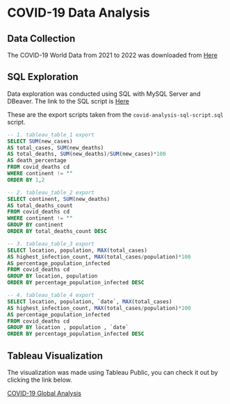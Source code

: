 # COVID-19 Data Analysis

## Data Collection

The COVID-19 World Data from 2021 to 2022 was downloaded from [Here](https://ourworldindata.org/covid-deaths)

## SQL Exploration

Data exploration was conducted using SQL with MySQL Server and DBeaver. The link to the SQL script is [Here](./covid-analysis-sql-script.sql)

These are the export scripts taken from the `covid-analysis-sql-script.sql` script.

```sql
-- 1. tableau_table_1 export
SELECT SUM(new_cases)
AS total_cases, SUM(new_deaths)
AS total_deaths, SUM(new_deaths)/SUM(new_cases)*100
AS death_percentage  
FROM covid_deaths cd 
WHERE continent != ""
ORDER BY 1,2

-- 2. tableau_table_2 export
SELECT continent, SUM(new_deaths)
AS total_deaths_count 
FROM covid_deaths cd
WHERE continent != ""
GROUP BY continent 
ORDER BY total_deaths_count DESC

-- 3. tableau_table_3 export
SELECT location, population, MAX(total_cases)
AS highest_infection_count, MAX(total_cases/population)*100
AS percentage_population_infected
FROM covid_deaths cd
GROUP BY location, population
ORDER BY percentage_population_infected DESC 

-- 4. tableau_table_4 export
SELECT location, population, `date`, MAX(total_cases)
AS highest_infection_count, MAX(total_cases/population)*100
AS percentage_population_infected  
FROM covid_deaths cd 
GROUP BY location , population , `date` 
ORDER BY percentage_population_infected DESC 
```

## Tableau Visualization

The visualization was made using Tableau Public, you can check it out by clicking the link below.

[COVID-19 Global Analysis](https://public.tableau.com/shared/DFJWR8C63?:display_count=n&:origin=viz_share_link)
